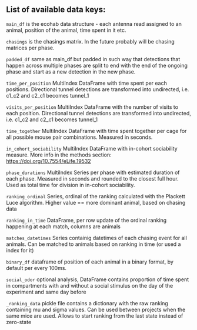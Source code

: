 ## List of available data keys:

`main_df` is the ecohab data structure - each antenna read assigned to an animal, position of the animal, time spent in it etc.

`chasings` is the chasings matrix. In the future probably will be chasing matrices per phase.

`padded_df` same as main_df but padded in such way that detections that happen across multiple phases are split to end with the end of the ongoing phase and start as a new detection in the new phase.

`time_per_position` MultiIndex DataFrame with time spent per each positions. Directional tunnel detections are transformed into undirected, i.e. c1_c2 and c2_c1 becomes tunnel_1

`visits_per_position` MultiIndex DataFrame with the number of visits to each position. Directional tunnel detections are transformed into undirected, i.e. c1_c2 and c2_c1 becomes tunnel_1

`time_together` MultiIndex DataFrame with time spent together per cage for all possible mouse pair combinations. Measured in seconds.

`in_cohort_sociability` MultiIndex DataFrame with in-cohort sociability measure. More info in the methods section: https://doi.org/10.7554/eLife.19532

`phase_durations` MultiIndex Series per phase with estimated duration of each phase. Measured in seconds and rounded to the closest full hour. Used as total time for division in in-cohort sociability.

`ranking_ordinal` Series, ordinal of the ranking calculated with the Plackett Luce algorithm. Higher value == more dominant animal, based on chasing data

`ranking_in_time` DataFrame, per row update of the ordinal ranking happening at each match, columns are animals

`matches_datetimes` Series containig datetimes of each chasing event for all animals. Can be matched to animals based on ranking in time (or used a index for it)

`binary_df` dataframe of position of each animal in a binary format, by default per every 100ms.

`social_odor` optional analysis, DataFrame contains proportion of time spent in compartments with and without a social stimulus on the day of the experiment and same day before

`_ranking_data` pickle file contains a dictionary with the raw ranking containing mu and sigma values. Can be used between projects when the same mice are used. Allows to start ranking from the last state instead of zero-state